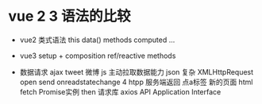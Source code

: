 # vue 2 3 语法的比较
- vue2 类式语法 this
    data() methods  computed  ...
- vue3 
    setup + composition
    ref/reactive methods

- 数据请求
    ajax  tweet  微博  js  主动拉取数据能力     json    复杂
    XMLHttpRequest open send onreadstatechange  4
    htpp 服务端返回   点a标签   新的页面    html
    fetch   Promise实例 then
    请求库 axios 
    API Application Interface